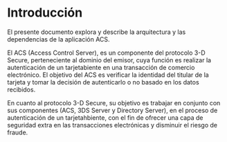 # Introducción

El presente documento explora y describe la arquitectura y las dependencias de la aplicación ACS.

El ACS (Access Control Server), es un componente del protocolo 3-D Secure, perteneciente al dominio del emisor, cuya función es realizar la autenticación de un tarjetabiente en una transacción de comercio electrónico. El objetivo del ACS es verificar la identidad del titular de la tarjeta y tomar la decisión de autenticarlo o no basado en los datos recibidos.

En cuanto al protocolo 3-D Secure, su objetivo es trabajar en conjunto con sus componentes (ACS, 3DS Server y Directory Server), en el proceso de autenticación de un tarjetahbiente, con el fin de ofrecer una capa de seguridad extra en las transacciones electrónicas y disminuir el riesgo de fraude.